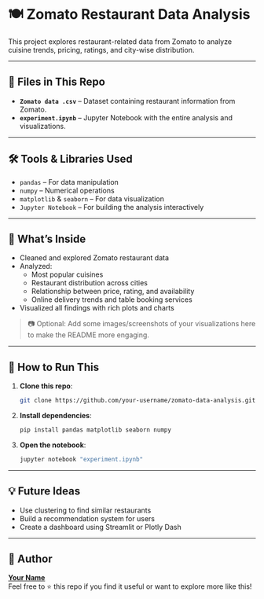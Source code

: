 
# 🍽️ Zomato Restaurant Data Analysis

This project explores restaurant-related data from Zomato to analyze cuisine trends, pricing, ratings, and city-wise distribution.

---

## 📁 Files in This Repo

- **`Zomato data .csv`** – Dataset containing restaurant information from Zomato.
- **`experiment.ipynb`** – Jupyter Notebook with the entire analysis and visualizations.

---

## 🛠️ Tools & Libraries Used

- `pandas` – For data manipulation  
- `numpy` – Numerical operations  
- `matplotlib` & `seaborn` – For data visualization  
- `Jupyter Notebook` – For building the analysis interactively

---

## 📌 What’s Inside

- Cleaned and explored Zomato restaurant data
- Analyzed:
  - Most popular cuisines
  - Restaurant distribution across cities
  - Relationship between price, rating, and availability
  - Online delivery trends and table booking services
- Visualized all findings with rich plots and charts

> 📷 Optional: Add some images/screenshots of your visualizations here to make the README more engaging.

---

## 🚀 How to Run This

1. **Clone this repo**:
   ```bash
   git clone https://github.com/your-username/zomato-data-analysis.git
   ```

2. **Install dependencies**:
   ```bash
   pip install pandas matplotlib seaborn numpy
   ```

3. **Open the notebook**:
   ```bash
   jupyter notebook "experiment.ipynb"
   ```

---

## 💡 Future Ideas

- Use clustering to find similar restaurants
- Build a recommendation system for users
- Create a dashboard using Streamlit or Plotly Dash

---

## 👤 Author

**[Your Name](https://github.com/your-username)**  
Feel free to ⭐ this repo if you find it useful or want to explore more like this!

